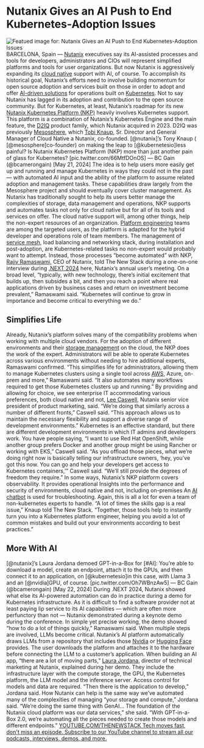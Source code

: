 # Nutanix Gives an AI Push to End Kubernetes-Adoption Issues
![Featued image for: Nutanix Gives an AI Push to End Kubernetes-Adoption Issues](https://cdn.thenewstack.io/media/2024/05/2be27157-devon-janse-van-rensburg-tjvimoaspag-unsplash-1-1024x683.jpg)
BARCELONA, Spain —
[Nutanix](https://thenewstack.io/nutanixs-kubernetes-platform-just-another-single-pane-of-glass/) executives say its AI-assisted processes and tools for developers, administrators and CIOs will represent simplified platforms and tools for user organizations. But now Nutanix is aggressively expanding its [ cloud native](https://thenewstack.io/cloud-native/) support with AI, of course.
To accomplish its historical goal, Nutanix’s efforts need to involve building momentum for open source adoption and services built on those in order to adopt and offer
[AI-driven solutions](https://thenewstack.io/how-andela-built-its-ai-based-platform-without-an-llm/) for operations built on [Kubernetes](https://thenewstack.io/kubernetes/). Not to say Nutanix has lagged in its adoption and contribution to the open source community. But for Kubernetes, at least, Nutanix’s roadmap for its new [Nutanix Kubernetes Platform (NKP)](https://thenewstack.io/nutanixs-kubernetes-platform-just-another-single-pane-of-glass/) heavily involves Kubernetes support.
This platform is a combination of Nutanix’s Kubernetes Engine and the main feature, the
[ D2IQ](https://thenewstack.io/d2iq-formerly-mesosphere-brings-enterprise-management-to-kubernetes/) product family, which Nutanix acquired in 2023. D2IQ was previously [ Mesosphere](https://thenewstack.io/kubernetes-mesosphere-and-the-art-of-distributed-computing/), which [Tobi Knaup](https://www.linkedin.com/in/tobiasknaup/), Sr. Director and General Manager of Cloud Native a Nutanix, co-founded.
[@nutanix]’s Tony Knaup ( [@mesosphere]co-founder) on making the leap to [@kubernetesio]less painful? Is Nutanix Kubernetes Platform (NKP) more than just another pain of glass for Kubernetes? [pic.twitter.com/66MtfDOnOS]
— BC Gain (@bcamerongain)
[May 21, 2024]
The idea is to help users more easily get up and running and manage Kubernetes in ways they could not in the past — with automated AI input and the ability of the platform to assume related adoption and management tasks. These capabilities draw largely from the Mesosphere project and should eventually cover cluster management. As Nutanix has traditionally sought to help its users better manage the complexities of storage, data management and operations, NKP supports and automates tasks not only for cloud native but for all of its tools and services on offer. The cloud native support will, among other things, help the non-expert resources of an organization.
[Platform engineering](https://thenewstack.io/platform-engineering/) teams are among the targeted users, as the platform is adapted for the hybrid developer and operations role of team members.
The management of
[service mesh](https://thenewstack.io/service-mesh/), load balancing and networking stack, during installation and post-adoption, are Kubernetes-related tasks no non-expert would probably want to attempt. Instead, those processes “become automated” with NKP, [Rajiv Ramaswami,](https://www.nutanix.com/es/company/leadership/executive-team/rajiv-ramaswami) CEO of Nutanix, told The New Stack during a one-on-one interview during [.NEXT 2024](https://www.nutanix.com/next) here, Nutanix’s annual user’s meeting. On a broad level, “typically, with new technology, there’s initial excitement that builds up, then subsides a bit, and then you reach a point where real applications driven by business cases and return on investment become prevalent,” Ramaswami said. “Kubernetes will continue to grow in importance and become critical to everything we do.”
## Simplifies Life
Already, Nutanix’s platform solves many of the compatibility problems when working with multiple cloud vendors. For the adoption of different environments and their
[storage management](https://thenewstack.io/achieve-persistent-storage-kubernetes-production/) on the cloud, the NKP does the work of the expert. Administrators will be able to operate Kubernetes across various environments without needing to hire additional experts, Ramaswami confirmed.
“This simplifies life for administrators, allowing them to manage Kubernetes clusters using a single tool across
[AWS](https://aws.amazon.com/?utm_content=inline+mention), Azure, on-prem and more,” Ramaswami said. “It also automates many workflows required to get those Kubernetes clusters up and running.”
By providing and allowing for choice, we see enterprise IT accommodating various preferences, both cloud native and not,
[Lee Caswell](https://www.linkedin.com/in/leecaswell/), Nutanix senior vice president of product marketing, said. “We’re doing that similarly across a number of different fronts,” Caswell said. “This approach allows us to maintain the necessary flexibility and support a diverse range of development environments.”
Kubernetes is an effective standard, but there are different development environments in which IT admins and developers work. You have people saying, “I want to use Red Hat OpenShift, while another group prefers Docker and another group might be using Rancher or working with EKS,” Caswell said. “As you offload those pieces, what we’re doing right now is basically telling our infrastructure owners, ‘hey, you’ve got this now. You can go and help your developers get access to Kubernetes containers,’” Caswell said. “We’ll still provide the degrees of freedom they require.”
In some ways, Nutanix’s NKP platform covers observability. It provides operational Insights into the performance and security of environments, cloud native and not, including on-premises An
[AI chatbot](https://thenewstack.io/how-an-ai-chatbot-can-boost-developer-productivity/) is used for troubleshooting. Again, this is all a lot for even a team of non-kubernetes experts to handle.
“A lot of times the skills gap is a real issue,” Knaup told The New Stack. “Together, those tools help to instantly turn you into a Kubernetes platform engineer, helping you avoid a lot of common mistakes and build out your environments according to best practices.”
## More With AI
[@nutanix]’s Laura Jordana demoed GPT-in-a-Box for [#AI]: You’re able to download a model, create an endpoint, attach it to the GPUs, and then connect it to an application, on [@kubernetesio]in this case, with Llama 3 and an [@nvidia]GPU, of course. [pic.twitter.com/Oh7WBnzAw5]
— BC Gain (@bcamerongain)
[May 22, 2024]
During .NEXT 2024, Nutanix showed what else its AI-powered automation can do in practice during a demo for Kubernetes infrastructure. As it is difficult to find a software provider not at least paying lip service to its AI capabilities — which are often more perfunctory than not — Nutanix demonstrated during a keynote demo during the conference.
In simple yet precise working, the demo showed “how to do a lot of things quickly,” Ramaswami said. When multiple steps are involved, LLMs become critical. Nutanix’s AI platform automatically draws LLMs from a repository that includes those
[Nvidia](https://thenewstack.io/nvidia-ceo-details-a-new-ai-way-of-developing-software/) or [Hugging Face](https://huggingface.co/) provides. The user downloads the platform and attaches it to the hardware before connecting the LLM to a customer’s application.
When building an AI app, “there are a lot of moving parts,”
[Laura Jordana](https://www.linkedin.com/in/laurajordana/), director of technical marketing at Nutanix, explained during her demo. They include the infrastructure layer with the compute storage, the GPU, the Kubernetes platform, the LLM model and the inference server. Access control for models and data are required. “Then there is the application to develop,” Jordana said.
How Nutanix can help is the same way we’ve automated many of the complexities of managing “your storage and compute,” Jordana said. “We’re doing the same thing with GenAI… The foundation of the Nutanix cloud platform was our data services,” she said. “With GPT-in-a-Box 2.0, we’re automating all the pieces needed to create those models and different endpoints.”
[
YOUTUBE.COM/THENEWSTACK
Tech moves fast, don't miss an episode. Subscribe to our YouTube
channel to stream all our podcasts, interviews, demos, and more.
](https://youtube.com/thenewstack?sub_confirmation=1)